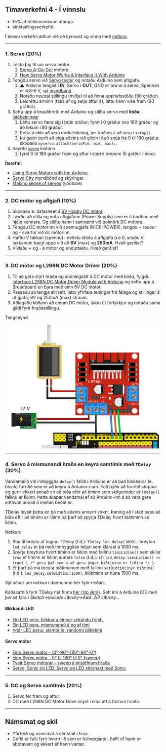 ## Tímaverkefni 4 - **Í vinnslu**

- 15% af heildareinkunn áfanga.
- einstaklingsverkefni.

Í þessu verkefni ætlum við að kynnast og vinna með [mótora](https://www.instructables.com/Motors-and-Motion/).

---

### 1. Servo (20%)
1. Lestu þig til um servo mótor:
   1. [Servo A-Go-Go!](https://www.instructables.com/Servo-A-Go-Go/) mótora.
   1. [How Servo Motor Works & Interface It With Arduino](https://lastminuteengineers.com/servo-motor-arduino-tutorial/)
1. Tengdu servo við [Servo tester](https://www.allelectronics.com/item/str-110/servo-tester/1.html) og notaðu Arduino sem aflgjafa. 
   1. :warning: Arduino tengist í **IN**, Servo í **OUT**, GND er brúnn á servo, Spennan er 4.8-6 V, sjá [myndband](https://youtu.be/--bpb485i1Q?t=42).
   1. Notaðu neutral stillingu (miðja) til að finna upphafsstöðu (90 gráður). 
   1. Leiðréttu arminn (taka af og setja aftur á), láttu hann vísa fram (90 gráður). 
1. Settu upp á brauðbretti með Arduino og stilltu servo með **kóða**. [leiðbeiningar](https://www.makerguides.com/servo-arduino-tutorial/)
   1. Láttu servo færa sig í þrjár stöður; fyrst í 0 gráður svo 180 gráður og að lokum í 90 gráður.
   1. Þetta á ekki að vera endurtekning, þe. kóðinn á að vera í `setup()`. 
   1. Þú gætir þurft að eiga aðeins við gildin  til að snúa frá 0 til 180 gráður, skoðaðu `myservo.attach(servoPin, min, max);`.
1. Keyrðu [`sweep`](https://lastminuteengineers.com/servo-motor-arduino-tutorial/#arduino-example-1-sweep) kóðann 
   1. fyrst 0 til 180 gráður fram og aftur í stærri þrepum (5 gráður í einu).


**Ítarefni:**
- [Using Servo Motors with the Arduino](https://dronebotworkshop.com/servo-motors-with-arduino/).
- [Servo City](https://www.servocity.com/servo-faqs/) myndbönd og skýringar.
- [Making sense of servos](https://www.youtube.com/watch?v=IpubzroBjsQ&ab_channel=MakingtoLearn) (youtube)


<!-- 
Spurningar
1. Hvað er mótorinn lengi að snúa sér í 90 gráður miðað við 6V?
1. Hvað er átt við að stöðvun [snúningsvægis](https://www.youtube.com/watch?v=T99yH_gw3p8) (stall torque) sé 10kg/cm við 6v? 
-->

---

### 2. DC mótor og aflgjafi (10%)

1. Skoðaðu e. datasheet á [6V Hobby DC mótor](https://www.robotshop.com/media/files/pdf/datasheet-711.pdf). 
1. Lærðu að stilla og nota aflgjafann (Power Supply) sem er á borðinu með hjálp kennara. Og stilltu hann í samræmi við þolmörk DC mótors.
1. Tengdu DC mótorinn við spennugjafa (NICE-POWER), tengdu + rauður og - svartur við dc mótorinn. 
1. Hafðu V takkan (spennu) í neðstu stöðu á aflgjafa þ.e 0, snúðu V takkanum hægt uppá við að **6V** (max) og **250mA**. Hvað gerðist?
1. Víxlaðu + og - á mótor og endurtaktu. Hvað gerðist?


<!-- Stall current is the highest current that the motor can draw (under maximum torque load) -->

---

### 3. DC mótor og L298N DC Motor Driver (20%)
1. Til að geta stýrt hraða og snúningsátt á DC mótor með kóða, fylgdu [Interface L298N DC Motor Driver Module with Arduino](https://lastminuteengineers.com/l298n-dc-stepper-driver-arduino-tutorial/) og settu upp á Breadboard en bara með einn 6V DC mótor. 
1. Passaðu að tengja allt rétt, láttu yfirfara teningar frá félaga og stillingar á aflgjafa; 8V og 250mA (max) straum. 
1. Aðlagaðu kóðann að einum DC mótor, taktu út forlykkjur og notaðu sama gildi fyrir hraðastillingu.

Tengimynd

![dc mótor og L298N](https://github.com/VESM1VS/AFANGI/blob/main/Kennsluefni/einn_dc_l298n.png)


---

### 4. Servo á mismunandi hraða en keyra samtímis með `TDelay` (30%)

Vandamálið við innbyggða `delay()` fallið í Arduino er að það blokkerar (e. block) forritið sem er að keyra á Arduino-num. Það þýðir að forritið stoppar og gerir ekkert annað en að bíða eftir að tíminn sem skilgreindur er í `delay()` fallinu er liðinn. Þetta skapar vandamál ef að Arduino-inn á að vera gera eitthvað annað á meðan beðið er.

TDelay leysir þetta en þó með aðeins annarri virkni. Þannig að í stað þess að bíða eftir að tíminn er liðinn þá þarf að spyrja TDelay hvort biðtíminn sé liðinn.

Notkun:

1. Búa til breytu af taginu TDelay (t.d.): `TDelay led_delay(1000);` breytan `led_delay` er þá með innbyggðan teljari sem klárast á 1000 ms.
2. Spyrja breytuna hvort tíminn er liðinn með fallinu `timiLidinn()` sem skilar `true` ef tíminn er liðinn annars `false` (t.d.): `if(led_delay.timiLidinn() == true) { /* gera það sem á að gera þegar biðtíminn er liðinn */ }`.
3. Ef þarf þá má breyta biðtímanum með fallinu `setBidtimi(nýr biðtími)` (t.d.): `led_delay.setBidtimi(1500)`, biðtíminn er núna 1500 ms.

Sjá nánar um notkun í dæmunum hér fyrir neðan.

<!-- 
Dæmi:

| Delay | TDelay |
| --- | --- |
| <pre>delay(1000);<br>digitalWrite(LED, HIGH);</pre> | <pre>if(led_delay.timiLidinn() == true) {<br>&emsp; digitalWrite(LED,HIGH)<br>}</pre>
-->

Kóðasafnið fyrir TDelay má finna [hér (zip skrá)](https://github.com/VESM1VS/AFANGI/raw/main/Kodi/tdelay.zip). Sett inn á Arduino IDE með því að fara í *Sketch->Include Library->Add .ZIP Library...*

#### Blikkandi LED

- [Ein LED pera, blikkar á einnar sekúndu fresti.](https://wokwi.com/projects/349788528390963795)
- [Ein LED pera, mismunandi á og af tími](https://wokwi.com/projects/349253817043255891)
- [Þrjár LED perur, slembi (e. random) blikktími](https://wokwi.com/projects/349252429929251411)

#### Servo mótor

- [Einn Servo mótor - (0°-90°-180°-90°-0°)](https://wokwi.com/projects/349789993741320787)
- [Einn Servo mótor - 0° til 180° til 0° (sweep)](https://wokwi.com/projects/349792066153218642)
- [Tveir Servo mótorar - sweep á misjöfnum hraða](https://wokwi.com/projects/349794862688633427)
- [Servo, Sonic og LED, Servo og LED stjórnast með Sonic](https://wokwi.com/projects/349337061426201170)

---

### 5. DC og Servo samtímis (20%)

1. Servo fer fram og aftur. 
1. DC með L298N DC Motor Drive snýst í eina átt á föstum hraða.

---

## Námsmat og skil
- Yfirferð og námsmat á sér stað í tíma.
- Gefið er fullt fyrir hvern lið sem er fullnægjandi, hálft ef hann er ábótavant og ekkert ef hann vantar.


<!--
### PCA9685 Servo Driver (20%)

Stýrðu tvo Servo með [PCA9685 16-Channel Servo Driver](https://dronebotworkshop.com/servo-motors-with-arduino/#PCA9685_Servo_Driver_Board) sem þú færð frá kennara að láni. 
-->

<!--
###  DC mótor og Arduino (20%)

1. tengdu eins og í mynd, DC mótor og _TIP120_ [transistor](https://www.instructables.com/Transistors/) en hann er notaður til að kveikja og slökkva á mótornum. <br> ![Mynd](https://github.com/eirben/VESM1/blob/master/d%C3%A6mi/9V_DC_motor_tip120.png)
2. keyrðu svo eftirfarandi kóða.
``` C
#define pwm 9  // breyta sem inniheldur töluna 9

void setup() {
  pinMode(pwm,OUTPUT);  // notum datapinna 9 á Arduino
  analogWrite(pwm,0);   // set hraðann á mótor í núll
}
void loop() {
  analogWrite(pwm, 255);  // 255 er mesti snúningshraðinnn
  delay(1000);
  analogWrite(pwm, 0);
  delay(1000);
}
```
3. Prófaðu að breyta gildunum í `analogWrite()`, gildin eru frá 0 - 255.

Sjá einnig: [Lesson 13. DC Motors](https://learn.adafruit.com/adafruit-arduino-lesson-13-dc-motors). [Diode](https://www.instructables.com/Diodes/) notuð til að koma í veg fyrir að rafmagn fari í öfuga átt, diode þarf svo viðnám (einsog LED).
-->

<!--
### DC mótor og L293D mótor driver 
Til að geta stýrt hraða og snúningsátt á DC mótor með kóða, fylgdu [Lesson 15. DC Motor Reversing](https://learn.adafruit.com/adafruit-arduino-lesson-15-dc-motor-reversing) og settu upp á Breadboard. Notaðu breytiviðnám til að stýra hraðanum og takka til að stýra átt. Nánar um [L293D](https://maker.pro/custom/projects/all-you-need-to-know-about-l293d)
-->

<!--
### VEX mótor
Tengingar í [Vex 393](http://cmra.rec.ri.cmu.edu/products/cortex_video_trainer/lesson/media_files/2_wire_393_motor_ig.pdf) mótora eru eins og á servomótor það sem er öðruvísi er að Vex er með ESC electric speed controler þá getum við stjórnað hraða.

1. Tengdu einn mótor eins og servo. Prófaðu mótorinn með arduino en til þess þurfið þið að sækja kóðasafn (Library) [hér](https://github.com/michaellatman/Arduino-VEX) Veljið græna takkan (Code) og Download ZIP, Opnið Arduino og veljið Sketch - Include Library - Add.ZIP Library og veljið það sem þið sóttuð. Kóðinn hér fyrir neðan ætti þá að virka fínt. 
``` C
/*
   Vexmótor getur breytt um hraða með þvi að breyta gildum frá -255 til  +255
*/
#include <Servo.h>
#include <VexMotor.h>     // includes the vexMotor library - uses Servo.h
VexMotor myVexMotor1(9);  // creates an instance of the vexMotor class
int speed = 255;          // ath -255 fer á fullt afturábak, ekki fara neðar en 100 eða - 100 það vantar meiri spennu til þess( gerður fyrir 7,2V)

void setup()
{
  myVexMotor1.set(9);    // setup, attach the vexMotor onto pin 9
  Serial.begin(9600);    // starts the Serial communication on Arduino
}

void loop()
{
  myVexMotor1.set(255);//á fullt áfram
  delay(2000);// fullt áfram í 2 sek
  myVexMotor1.set(-255);//á fullt afturábak
  delay(2000);
  myVexMotor1.set(100);//hálfa ferð áfram
  delay(2000);
  myVexMotor1.set(-100);//hálfa ferð afturábak
  delay(2000);
}
```

Settu upp línulega hreyfingu með Vex mótor, tannhjólum, VEX íhlutum. <br>
![mynd](https://github.com/VESM1VS/AFANGI/blob/main/Myndir/vexMotorTenging.png).
-->

